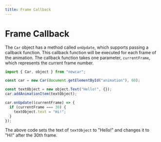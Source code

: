 ```yaml
---
title: Frame Callback
---
```


# Frame Callback

The `Car` object has a method called `onUpdate`, which supports passing a callback function. This callback function will be executed for each frame of the animation. The callback function takes one parameter, `currentFrame`, which represents the current frame number.

```javascript
import { Car, object } from "newcar";

const car = new Car(document.getElementById("animation"), 60);

const textObject = new object.Text("Hello!", {});
car.addAnimationItem(textObject);

car.onUpdate((currentFrame) => {
  if (currentFrame === 30) {
    textObject.text = "Hi!";
  }
});
```

The above code sets the text of `textObject` to "Hello!" and changes it to "Hi!" after the 30th frame.

